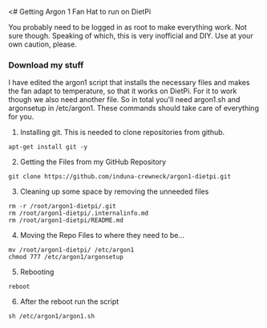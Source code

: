 <# Getting Argon 1 Fan Hat to run on DietPi

You probably need to be logged in as root to make everything work. Not sure though. Speaking of which, this is very inofficial and DIY. Use at your own caution, please.

### Download my stuff
I have edited the argon1 script that installs the necessary files and makes the fan adapt to temperature, so that it works on DietPi. For it to work though we also need another file. So in total you'll need argon1.sh and argonsetup in /etc/argon1. These commands should take care of everything for you.

1. Installing git. This is needed to clone repositories from github.
```
apt-get install git -y
```
2. Getting the Files from my GitHub Repository
```
git clone https://github.com/induna-crewneck/argon1-dietpi.git
```
3. Cleaning up some space by removing the unneeded files
```
rm -r /root/argon1-dietpi/.git
rm /root/argon1-dietpi/.internalinfo.md
rm /root/argon1-dietpi/README.md
```
4. Moving the Repo Files to where they need to be...
```
mv /root/argon1-dietpi/ /etc/argon1
chmod 777 /etc/argon1/argonsetup
```
5. Rebooting
```
reboot
```
6. After the reboot run the script
```
sh /etc/argon1/argon1.sh
```
